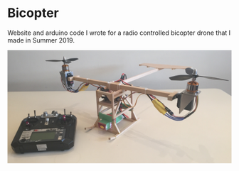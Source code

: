 # Bicopter
Website and arduino code I wrote for a radio controlled bicopter drone that I made in Summer 2019.

![main_picture](img/main_picture.JPG)